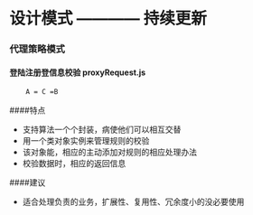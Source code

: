设计模式 ———— 持续更新
======================
### 代理策略模式 
#### 登陆注册登信息校验 proxyRequest.js
```sh
    A = C =B
```
####特点
* 支持算法一个个封装，病使他们可以相互交替
* 用一个类对象实例来管理规则的校验
* 该对象能，相应的主动添加对规则的相应处理办法
* 校验数据时，相应的返回信息


####建议
* 适合处理负责的业务，扩展性、复用性、冗余度小的没必要使用





 


	